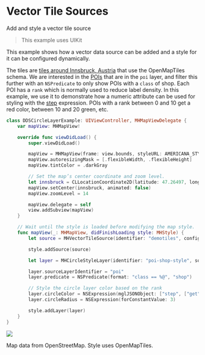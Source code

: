 # Vector Tile Sources

Add and style a vector tile source 

> This example uses UIKit

This example shows how a vector data source can be added and a style for it can be configured dynamically.

The tiles are [tiles around Innsbruck, Austria](https://github.com/maplibre/demotiles/tree/gh-pages/tiles-omt) that use the OpenMapTiles schema. We are interested in the [POIs](https://openmaptiles.org/schema/#poi) that are in the `poi` layer, and filter this further with an `NSPredicate` to only show POIs with a `class` of shop. Each POI has a `rank` which is normally used to reduce label density. In this example, we use it to demonstrate how a numeric attribute can be used for styling with the [step](https://maplibre.org/maplibre-style-spec/expressions/#step) expression. POIs with a rank between 0 and 10 get a red color, between 10 and 20 green, etc.

<!-- include-example(DDSCircleLayerExample) -->

```swift
class DDSCircleLayerExample: UIViewController, MHMapViewDelegate {
    var mapView: MHMapView!

    override func viewDidLoad() {
        super.viewDidLoad()

        mapView = MHMapView(frame: view.bounds, styleURL: AMERICANA_STYLE)
        mapView.autoresizingMask = [.flexibleWidth, .flexibleHeight]
        mapView.tintColor = .darkGray

        // Set the map’s center coordinate and zoom level.
        let innsbruck = CLLocationCoordinate2D(latitude: 47.26497, longitude: 11.4088)
        mapView.setCenter(innsbruck, animated: false)
        mapView.zoomLevel = 14

        mapView.delegate = self
        view.addSubview(mapView)
    }

    // Wait until the style is loaded before modifying the map style.
    func mapView(_: MHMapView, didFinishLoading style: MHStyle) {
        let source = MHVectorTileSource(identifier: "demotiles", configurationURL: URL(string: "https://demotiles.maplibre.org/tiles-omt/tiles.json")!)

        style.addSource(source)

        let layer = MHCircleStyleLayer(identifier: "poi-shop-style", source: source)

        layer.sourceLayerIdentifier = "poi"
        layer.predicate = NSPredicate(format: "class == %@", "shop")

        // Style the circle layer color based on the rank
        layer.circleColor = NSExpression(mglJSONObject: ["step", ["get", "rank"], 0, "red", 10, "green", 20, "blue", 30, "purple", 40, "yellow"] as [Any])
        layer.circleRadius = NSExpression(forConstantValue: 3)

        style.addLayer(layer)
    }
}
```

![](DDSCircleLayerExample.png)

Map data from OpenStreetMap. Style uses OpenMapTiles.